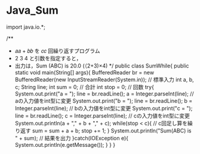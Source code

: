# Java_Sum
import java.io.*;

/**
 * 𝑎𝑎 + 𝑏𝑏 を 𝑐𝑐 回繰り返すプログラム
 * 2 3 4 と引数を指定すると，
 * 出力は，Sum (ABC) is 20.0 (（2+3)×4)
 */
public class SumWhile{
    public static void main(String[] args){
        BufferedReader br = new BufferedReader(new InputStreamReader(System.in)); // 標準入力
        int a, b, c; 
        String line;
        int sum = 0; // 合計
        int stop = 0; // 回数
        try{
            System.out.print("a = ");
            line = br.readLine();
            a = Integer.parseInt(line); // aの入力値をint型に変更
            System.out.print("b = ");
            line = br.readLine();
            b = Integer.parseInt(line); // bの入力値をint型に変更
            System.out.print("c = ");
            line = br.readLine();
            c = Integer.parseInt(line); // cの入力値をint型に変更
            System.out.println(a + "," + b + "," + c);
            while(stop < c){
                // c回足し算を繰り返す
                sum = sum + a + b;
                stop += 1;
            }
            System.out.println("Sum(ABC) is " + sum); // 結果を出力
        }catch(IOException e){
            System.out.println(e.getMessage());
        }
    }
}
